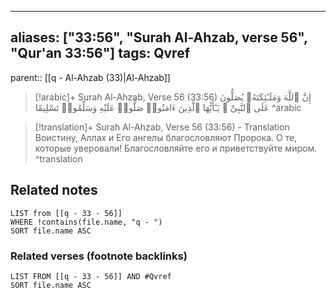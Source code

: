 
---
aliases: ["33:56", "Surah Al-Ahzab, verse 56", "Qur'an 33:56"]
tags: Qvref
---

parent:: [[q - Al-Ahzab (33)|Al-Ahzab]]

> [!arabic]+ Surah Al-Ahzab, Verse 56 (33:56)
> <span class="quran-arabic">إِنَّ ٱللَّهَ وَمَلَـٰٓئِكَتَهُۥ يُصَلُّونَ عَلَى ٱلنَّبِىِّ ۚ يَـٰٓأَيُّهَا ٱلَّذِينَ ءَامَنُوا۟ صَلُّوا۟ عَلَيْهِ وَسَلِّمُوا۟ تَسْلِيمًا</span>
^arabic

> [!translation]+ Surah Al-Ahzab, Verse 56 (33:56) - Translation
> Воистину, Аллах и Его ангелы благословляют Пророка. О те, которые уверовали! Благословляйте его и приветствуйте миром.
^translation



## Related notes
```dataview
LIST from [[q - 33 - 56]]
WHERE !contains(file.name, "q - ")
SORT file.name ASC
```

### Related verses (footnote backlinks)
```dataview
LIST FROM [[q - 33 - 56]] AND #Qvref
SORT file.name ASC
```

